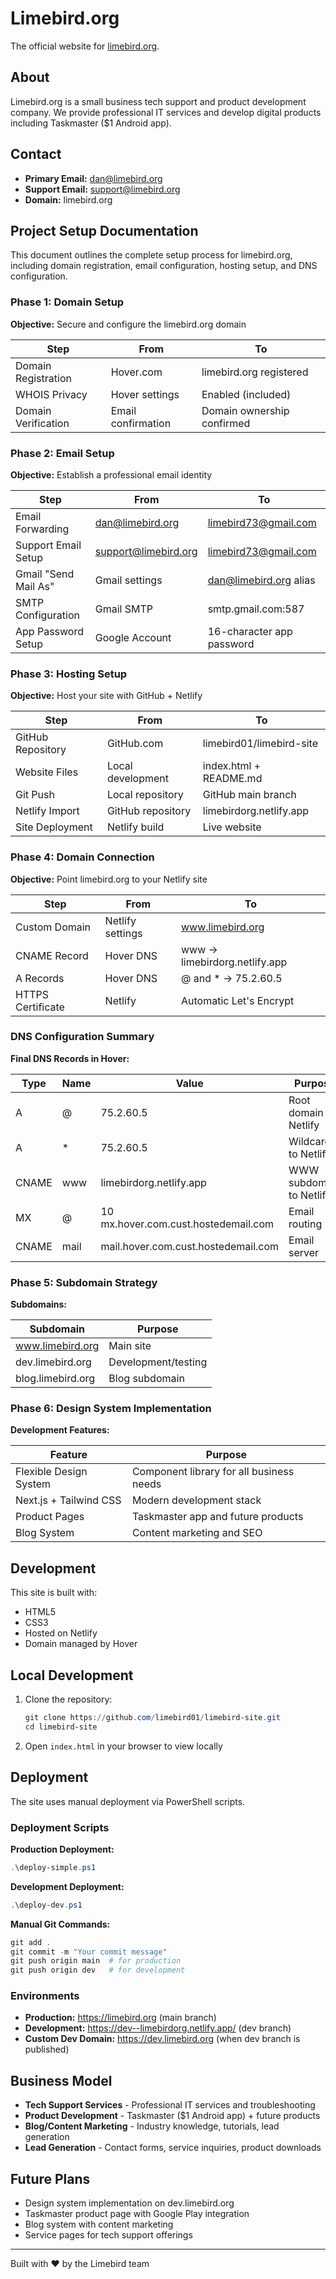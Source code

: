 # Limebird.org

The official website for [limebird.org](https://limebird.org).

## About

Limebird.org is a small business tech support and product development company. We provide professional IT services and develop digital products including Taskmaster ($1 Android app).

## Contact

- **Primary Email:** [dan@limebird.org](mailto:dan@limebird.org)
- **Support Email:** [support@limebird.org](mailto:support@limebird.org)
- **Domain:** limebird.org

## Project Setup Documentation

This document outlines the complete setup process for limebird.org, including domain registration, email configuration, hosting setup, and DNS configuration.

### Phase 1: Domain Setup

**Objective:** Secure and configure the limebird.org domain

| Step | From | To |
|------|------|----|
| Domain Registration | Hover.com | limebird.org registered |
| WHOIS Privacy | Hover settings | Enabled (included) |
| Domain Verification | Email confirmation | Domain ownership confirmed |

### Phase 2: Email Setup

**Objective:** Establish a professional email identity

| Step | From | To |
|------|------|----|
| Email Forwarding | dan@limebird.org | limebird73@gmail.com |
| Support Email Setup | support@limebird.org | limebird73@gmail.com |
| Gmail "Send Mail As" | Gmail settings | dan@limebird.org alias |
| SMTP Configuration | Gmail SMTP | smtp.gmail.com:587 |
| App Password Setup | Google Account | 16-character app password |

### Phase 3: Hosting Setup

**Objective:** Host your site with GitHub + Netlify

| Step | From | To |
|------|------|----|
| GitHub Repository | GitHub.com | limebird01/limebird-site |
| Website Files | Local development | index.html + README.md |
| Git Push | Local repository | GitHub main branch |
| Netlify Import | GitHub repository | limebirdorg.netlify.app |
| Site Deployment | Netlify build | Live website |

### Phase 4: Domain Connection

**Objective:** Point limebird.org to your Netlify site

| Step | From | To |
|------|------|----|
| Custom Domain | Netlify settings | www.limebird.org |
| CNAME Record | Hover DNS | www → limebirdorg.netlify.app |
| A Records | Hover DNS | @ and * → 75.2.60.5 |
| HTTPS Certificate | Netlify | Automatic Let's Encrypt |

### DNS Configuration Summary

**Final DNS Records in Hover:**

| Type | Name | Value | Purpose |
|------|------|-------|---------|
| A | @ | 75.2.60.5 | Root domain to Netlify |
| A | * | 75.2.60.5 | Wildcard to Netlify |
| CNAME | www | limebirdorg.netlify.app | WWW subdomain to Netlify |
| MX | @ | 10 mx.hover.com.cust.hostedemail.com | Email routing |
| CNAME | mail | mail.hover.com.cust.hostedemail.com | Email server |

### Phase 5: Subdomain Strategy

**Subdomains:**

| Subdomain | Purpose |
|-----------|---------|
| www.limebird.org | Main site |
| dev.limebird.org | Development/testing |
| blog.limebird.org | Blog subdomain |

### Phase 6: Design System Implementation

**Development Features:**

| Feature | Purpose |
|---------|---------|
| Flexible Design System | Component library for all business needs |
| Next.js + Tailwind CSS | Modern development stack |
| Product Pages | Taskmaster app and future products |
| Blog System | Content marketing and SEO |

## Development

This site is built with:
- HTML5
- CSS3
- Hosted on Netlify
- Domain managed by Hover

## Local Development

1. Clone the repository:
   ```powershell
   git clone https://github.com/limebird01/limebird-site.git
   cd limebird-site
   ```

2. Open `index.html` in your browser to view locally

## Deployment

The site uses manual deployment via PowerShell scripts.

### Deployment Scripts

**Production Deployment:**
```powershell
.\deploy-simple.ps1
```

**Development Deployment:**
```powershell
.\deploy-dev.ps1
```

**Manual Git Commands:**
```powershell
git add .
git commit -m "Your commit message"
git push origin main  # for production
git push origin dev   # for development
```

### Environments

- **Production:** https://limebird.org (main branch)
- **Development:** https://dev--limebirdorg.netlify.app/ (dev branch)
- **Custom Dev Domain:** https://dev.limebird.org (when dev branch is published)

## Business Model

- **Tech Support Services** - Professional IT services and troubleshooting
- **Product Development** - Taskmaster ($1 Android app) + future products
- **Blog/Content Marketing** - Industry knowledge, tutorials, lead generation
- **Lead Generation** - Contact forms, service inquiries, product downloads

## Future Plans

- Design system implementation on dev.limebird.org
- Taskmaster product page with Google Play integration
- Blog system with content marketing
- Service pages for tech support offerings

---

Built with ❤️ by the Limebird team 